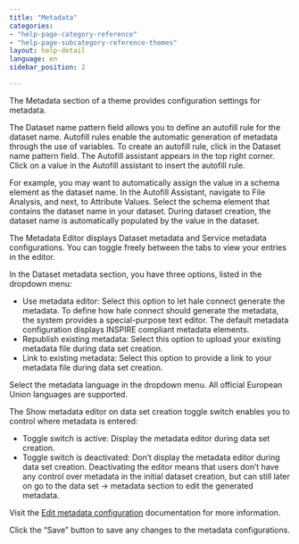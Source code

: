 ```yaml
---
title: "Metadata"
categories:
- "help-page-category-reference"
- "help-page-subcategory-reference-themes"
layout: help-detail
language: en
sidebar_position: 2

---
```


The Metadata section of a theme provides configuration settings for metadata.

The Dataset name pattern field allows you to define an autofill rule for the dataset name. Autofill rules enable the automatic generation of metadata through the use of variables. To create an autofill rule, click in the Dataset name pattern field. The Autofill assistant appears in the top right corner. Click on a value in the Autofill assistant to insert the autofill rule.

For example, you may want to automatically assign the value in a schema element as the dataset name. In the Autofill Assistant, navigate to File Analysis, and next, to Attribute Values. Select the schema element that contains the dataset name in your dataset. During dataset creation, the dataset name is automatically populated by the value in the dataset.

The Metadata Editor displays Dataset metadata and Service metadata configurations. You can toggle freely between the tabs to view your entries in the editor.

In the Dataset metadata section, you have three options, listed in the dropdown menu:

  *	Use metadata editor: Select this option to let hale connect generate the metadata. To define how hale connect should generate the metadata, the system provides a special-purpose text editor. The default metadata configuration displays INSPIRE compliant metadata elements.
  * Republish existing metadata: Select this option to upload your existing metadata file during data set creation.
  * Link to existing metadata: Select this option to provide a link to your metadata file during data set creation.

Select the metadata language in the dropdown menu. All official European Union languages are supported.

The Show metadata editor on data set creation toggle switch enables you to control where metadata is entered:

  * Toggle switch is active: Display the metadata editor during data set creation.
  * Toggle switch is deactivated: Don’t display the metadata editor during data set creation. Deactivating the editor means that users don’t have any control over metadata in the initial dataset creation, but can still later on go to the data set -> metadata section to edit the generated metadata.

Visit the [Edit metadata configuration](../../setup-hc/edit-metadata-config/2015-02-10-theme-edit-metadata.md) documentation for more information.

Click the “Save” button to save any changes to the metadata configurations.
